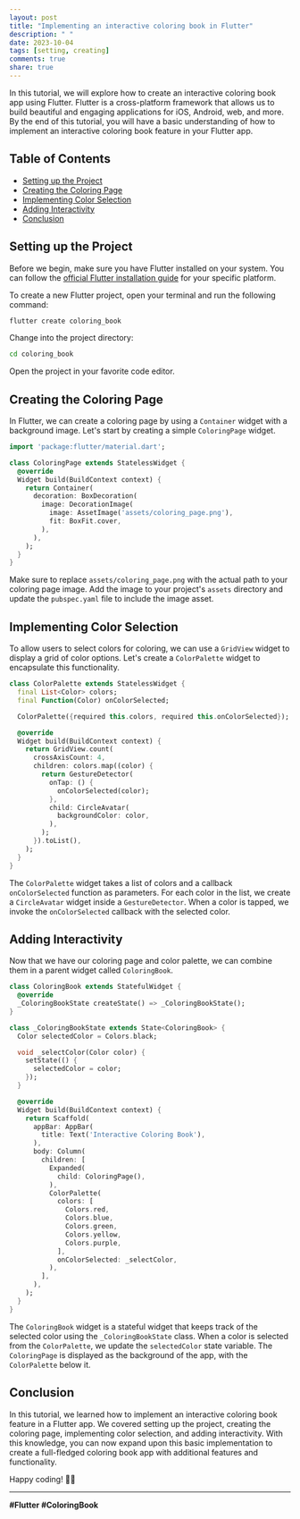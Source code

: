 ```yaml
---
layout: post
title: "Implementing an interactive coloring book in Flutter"
description: " "
date: 2023-10-04
tags: [setting, creating]
comments: true
share: true
---
```


In this tutorial, we will explore how to create an interactive coloring book app using Flutter. Flutter is a cross-platform framework that allows us to build beautiful and engaging applications for iOS, Android, web, and more. By the end of this tutorial, you will have a basic understanding of how to implement an interactive coloring book feature in your Flutter app.

## Table of Contents
- [Setting up the Project](#setting-up-the-project)
- [Creating the Coloring Page](#creating-the-coloring-page)
- [Implementing Color Selection](#implementing-color-selection)
- [Adding Interactivity](#adding-interactivity)
- [Conclusion](#conclusion)

## Setting up the Project

Before we begin, make sure you have Flutter installed on your system. You can follow the [official Flutter installation guide](https://flutter.dev/docs/get-started/install) for your specific platform.

To create a new Flutter project, open your terminal and run the following command:

```bash
flutter create coloring_book
```

Change into the project directory:

```bash
cd coloring_book
```

Open the project in your favorite code editor.

## Creating the Coloring Page

In Flutter, we can create a coloring page by using a `Container` widget with a background image. Let's start by creating a simple `ColoringPage` widget.

```dart
import 'package:flutter/material.dart';

class ColoringPage extends StatelessWidget {
  @override
  Widget build(BuildContext context) {
    return Container(
      decoration: BoxDecoration(
        image: DecorationImage(
          image: AssetImage('assets/coloring_page.png'),
          fit: BoxFit.cover,
        ),
      ),
    );
  }
}
```

Make sure to replace `assets/coloring_page.png` with the actual path to your coloring page image. Add the image to your project's `assets` directory and update the `pubspec.yaml` file to include the image asset.

## Implementing Color Selection

To allow users to select colors for coloring, we can use a `GridView` widget to display a grid of color options. Let's create a `ColorPalette` widget to encapsulate this functionality.

```dart
class ColorPalette extends StatelessWidget {
  final List<Color> colors;
  final Function(Color) onColorSelected;

  ColorPalette({required this.colors, required this.onColorSelected});

  @override
  Widget build(BuildContext context) {
    return GridView.count(
      crossAxisCount: 4,
      children: colors.map((color) {
        return GestureDetector(
          onTap: () {
            onColorSelected(color);
          },
          child: CircleAvatar(
            backgroundColor: color,
          ),
        );
      }).toList(),
    );
  }
}
```

The `ColorPalette` widget takes a list of colors and a callback `onColorSelected` function as parameters. For each color in the list, we create a `CircleAvatar` widget inside a `GestureDetector`. When a color is tapped, we invoke the `onColorSelected` callback with the selected color.

## Adding Interactivity

Now that we have our coloring page and color palette, we can combine them in a parent widget called `ColoringBook`.

```dart
class ColoringBook extends StatefulWidget {
  @override
  _ColoringBookState createState() => _ColoringBookState();
}

class _ColoringBookState extends State<ColoringBook> {
  Color selectedColor = Colors.black;

  void _selectColor(Color color) {
    setState(() {
      selectedColor = color;
    });
  }

  @override
  Widget build(BuildContext context) {
    return Scaffold(
      appBar: AppBar(
        title: Text('Interactive Coloring Book'),
      ),
      body: Column(
        children: [
          Expanded(
            child: ColoringPage(),
          ),
          ColorPalette(
            colors: [
              Colors.red,
              Colors.blue,
              Colors.green,
              Colors.yellow,
              Colors.purple,
            ],
            onColorSelected: _selectColor,
          ),
        ],
      ),
    );
  }
}
```

The `ColoringBook` widget is a stateful widget that keeps track of the selected color using the `_ColoringBookState` class. When a color is selected from the `ColorPalette`, we update the `selectedColor` state variable. The `ColoringPage` is displayed as the background of the app, with the `ColorPalette` below it.

## Conclusion

In this tutorial, we learned how to implement an interactive coloring book feature in a Flutter app. We covered setting up the project, creating the coloring page, implementing color selection, and adding interactivity. With this knowledge, you can now expand upon this basic implementation to create a full-fledged coloring book app with additional features and functionality.

Happy coding! 🎨✨

---

**#Flutter #ColoringBook**